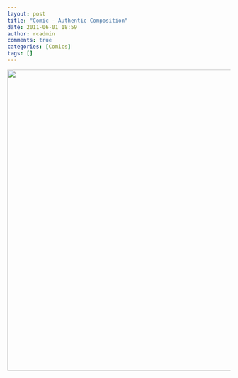 ```yaml
---
layout: post
title: "Comic - Authentic Composition"
date: 2011-06-01 18:59
author: rcadmin
comments: true
categories: [Comics]
tags: []
---
```

<a href="http://bitsmack.com/comics/2011/06/01/comic-authentic-composition/"><img src="http://dl.bitsmack.com/uploads/2011/06/20110601.jpg" alt="" title="Now let's go get you yer wand, errr ray blaster Harry" width="680" height="680" class="alignnone size-full wp-image-2204" /></a>
